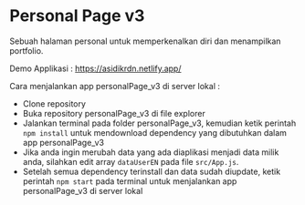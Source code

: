 # Personal Page v3

Sebuah halaman personal untuk memperkenalkan diri dan menampilkan portfolio.

Demo Applikasi : <https://asidikrdn.netlify.app/>

Cara menjalankan app personalPage_v3 di server lokal :

- Clone repository
- Buka repository personalPage_v3 di file explorer
- Jalankan terminal pada folder personalPage_v3, kemudian ketik perintah `npm install` untuk mendownload dependency yang dibutuhkan dalam app personalPage_v3
- Jika anda ingin merubah data yang ada diaplikasi menjadi data milik anda, silahkan edit array `dataUserEN` pada file `src/App.js`.
- Setelah semua dependency terinstall dan data sudah diupdate, ketik perintah `npm start` pada terminal untuk menjalankan app personalPage_v3 di server lokal